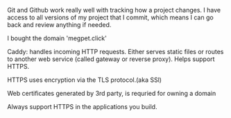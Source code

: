 Git and Github work really well with tracking how a project changes. I have access to all versions of my project that I commit, which means I can go back and review anything if needed.

I bought the domain 'megpet.click'

Caddy: handles incoming HTTP requests. Either serves static files or routes to another web service (called  gateway or reverse proxy). Helps support HTTPS.

HTTPS uses encryption via the TLS protocol.(aka SSl)

Web certificates generated by 3rd party, is requried for owning a domain

Always support HTTPS in the applications you build.
